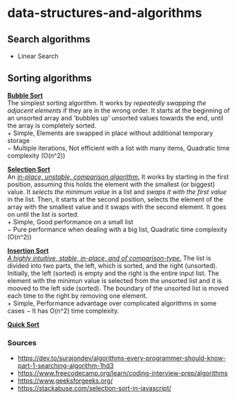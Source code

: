 # data-structures-and-algorithms

## Search algorithms
* Linear Search

## Sorting algorithms
**[Bubble Sort](https://github.com/mazaraki/data-structures-and-algorithms/blob/main/bubblesort.js)**<br />
  The simplest sorting algorithm. It works by *repeatedly swapping the adjacent elements* if they are in the wrong order. It starts at the beginning of an unsorted array and 'bubbles up' unsorted values towards the end, until the array is completely sorted.<br />
  &plus; Simple, Elements are swapped in place without additional temporary storage <br />
  &minus; Multiple iterations, Not efficient with a list with many items, Quadratic time complexity (O(n^2))
  
**[Selection Sort](https://github.com/mazaraki/data-structures-and-algorithms/blob/main/selectionSort.js)**<br />
  An *[in-place, unstable, comparison algorithm.](https://stackabuse.com/selection-sort-in-javascript/)*
  It works by starting in the first position, assuming this holds the element with the smallest (or biggest) value. It *selects the minimum value* in a list and *swaps it with the first value* in the list. Then, it starts at the second position, selects the element of the array with the smallest value and it swaps with the second element. It goes on until the list is sorted.<br />
  &plus; Simple, Good performance on a small list <br />
  &minus; Pure performance when dealing with a big list, Quadratic time complexity (O(n^2))
  
**[Insertion Sort](https://github.com/mazaraki/data-structures-and-algorithms/blob/main/insertionSort.js)**<br />
   *[A highly intuitive, stable, in-place, and of comparison-type.](https://stackabuse.com/insertion-sort-in-javascript/)* The list is divided into two parts, the left, which is sorted, and the right (unsorted). Initially, the left (sorted) is empty and the right is the entire input list. The element with the minimun value is selected from the unsorted list and it is mooved to the left side (sorted). The boundary of the unsorted list is moved each time to the right by removing one element.<br />
   &plus; Simple, Performance advantage over complicated algorithms in some cases
   &minus; It has O(n^2) time complexity. 
   
**[Quick Sort]()**<br />
  
  
    
  



### Sources
* https://dev.to/surajondev/algorithms-every-programmer-should-know-part-1-searching-algorithm-1hd3
* https://www.freecodecamp.org/learn/coding-interview-prep/algorithms
* https://www.geeksforgeeks.org/
* https://stackabuse.com/selection-sort-in-javascript/
